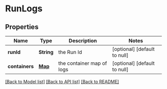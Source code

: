 # RunLogs
## Properties

Name | Type | Description | Notes
------------ | ------------- | ------------- | -------------
**runId** | **String** | the Run Id | [optional] [default to null]
**containers** | [**Map**](RunContainerLogs.md) | the container map of logs | [optional] [default to null]

[[Back to Model list]](../README.md#documentation-for-models) [[Back to API list]](../README.md#documentation-for-api-endpoints) [[Back to README]](../README.md)

